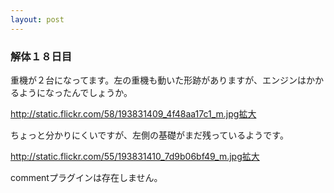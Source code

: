 ```yaml
---
layout: post
---
```

<h3>解体１８日目</h3>
<p>重機が２台になってます。左の重機も動いた形跡がありますが、エンジンはかかるようになったんでしょうか。</p>
<p><a href="http://static.flickr.com/58/193831409_4f48aa17c1_m.jpg">http://static.flickr.com/58/193831409_4f48aa17c1_m.jpg</a><a href="http://flickr.com/photos/yoshimov/193831409/">拡大</a></p>
<p>ちょっと分かりにくいですが、左側の基礎がまだ残っているようです。</p>
<p><a href="http://static.flickr.com/55/193831410_7d9b06bf49_m.jpg">http://static.flickr.com/55/193831410_7d9b06bf49_m.jpg</a><a href="http://flickr.com/photos/yoshimov/193831410/">拡大</a></p>
<p><span class="error">commentプラグインは存在しません。</span> </p>
